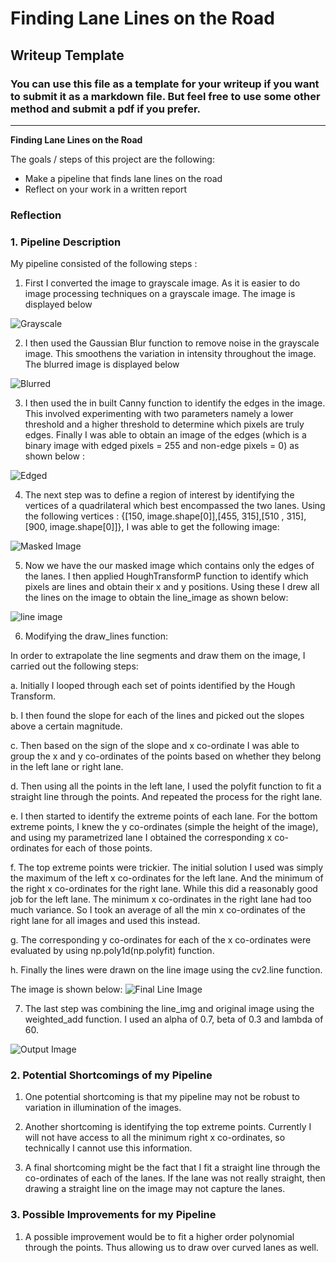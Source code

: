 # **Finding Lane Lines on the Road** 

## Writeup Template

### You can use this file as a template for your writeup if you want to submit it as a markdown file. But feel free to use some other method and submit a pdf if you prefer.

---

**Finding Lane Lines on the Road**

The goals / steps of this project are the following:
* Make a pipeline that finds lane lines on the road
* Reflect on your work in a written report


[//]: # (Image References)

[image1]: ./images/gray.png "Grayscale"

[image2]: ./images/blurred.png "Blurred"

[image3]: ./images/edged.png "Edged"

[image4]: ./images/masked_image.png "Masked Image"

[image5]: ./images/lines_image.png "Line Image"

[image6]: ./images/final_line_image.png "Final Line Image"

[image7]: ./images/output.png "Output Image"

### Reflection

### 1. Pipeline Description

My pipeline consisted of the following steps :

1. First I converted the image to grayscale image. As it is easier to do image processing techniques on a grayscale image. The image is displayed below

![Grayscale][image1]

2. I then used the Gaussian Blur function to remove noise in the grayscale image. This smoothens the variation in intensity throughout 
the image. The blurred image is displayed below

![Blurred][image2]

3. I then used the in built Canny function to identify the edges in the image.  This involved experimenting with two parameters namely a 
lower threshold and a higher threshold to determine which pixels are truly edges. Finally I was able to obtain an image of the edges 
(which is a binary image with edged pixels = 255 and non-edge pixels = 0) as shown below :

![Edged][image3]

4. The next step was to define a region of interest by identifying the vertices of a quadrilateral which best encompassed the two lanes.
Using the following vertices : {[150, image.shape[0]],[455, 315],[510 , 315],[900, image.shape[0]]}, I was able to get the following
image:

![Masked Image][image4]

5. Now we have the our masked image which contains only the edges of the lanes. I then applied HoughTransformP function to identify 
which pixels are lines and obtain their x and y positions. Using these I drew all the lines on the image to obtain the line_image as 
shown below:

![line image][image5]

6. Modifying the draw_lines function:

In order to extrapolate the line segments and draw them on the image, I carried out the following steps:

a. Initially I looped through each set of points identified by the Hough Transform.

b. I then found the slope  for each of the lines and picked out the slopes above a certain magnitude.

c. Then based on the sign of the slope and x co-ordinate I was able to group the x and y co-ordinates of the points based on whether 
they belong in the left lane or right lane.

d. Then using all the points in the left lane, I used the polyfit function to fit a straight line through the points. And repeated the 
process for the right lane.

e. I then started to identify the extreme points of each lane. For the bottom extreme points, I knew the y co-ordinates (simple the 
height of the image), and using my parametrized lane I obtained the corresponding x co-ordinates for each of those points.

f. The top extreme points were trickier. The initial solution I used was simply the maximum of the left x co-ordinates for the left 
lane. And the minimum of the right x co-ordinates for the right lane. While this did a reasonably good job for the left lane. The minimum x co-ordinates in the right lane had too much variance. So I took an average of all the min x co-ordinates of the right lane for all images and used this instead.

g. The corresponding y co-ordinates for each of the x co-ordinates were evaluated by using np.poly1d(np.polyfit) function.

h. Finally the lines were drawn on the line image using the cv2.line function.

The image is shown below:
![Final Line Image][image6]

7. The last step was combining the line_img and original image using the weighted_add function. I used an alpha of 0.7, beta of 0.3 and lambda of 60.

![Output Image][image7]


### 2. Potential Shortcomings of my Pipeline

1. One potential shortcoming is that my pipeline may not be robust to variation in illumination of the images.

2. Another shortcoming is identifying the top extreme points. Currently I will not have access to all the minimum right x co-ordinates, so technically I cannot use this information.

3. A final shortcoming might be the fact that I fit a straight line through the co-ordinates of each of the lanes. If the lane was not really straight, then drawing a straight line on the image may not capture the lanes.

### 3. Possible Improvements for my Pipeline

1. A possible improvement would be to fit a higher order polynomial through the points. Thus allowing us to draw over curved lanes as well.

